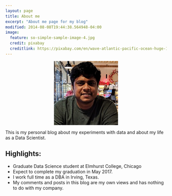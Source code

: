```yaml
---
layout: page
title: About me
excerpt: "About me page for my blog"
modified: 2014-08-08T19:44:38.564948-04:00
image:
  feature: so-simple-sample-image-4.jpg
  credit: pixabay
  creditlink: https://pixabay.com/en/wave-atlantic-pacific-ocean-huge-1913559/
---
```




<figure align="center">
	<img src="/images/bio-photo.jpg" alt="image" align="center">
</figure>


This is my personal blog about my experiments with data and about my life as a Data Scientist.

## Highlights:

* Graduate Data Science student at Elmhurst College, Chicago
* Expect to complete my graduation in May 2017.
* I work full time as a DBA in Irving, Texas. 
* My comments and posts in this blog are my own views and has nothing to do with my company.

